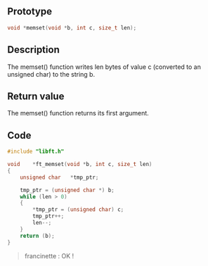 ## Prototype

```c
void *memset(void *b, int c, size_t len);
```

## Description

The memset() function writes len bytes of value c (converted to an unsigned char) to the string b.

## Return value

The memset() function returns its first argument.

## Code

```c
#include "libft.h"

void    *ft_memset(void *b, int c, size_t len)
{
    unsigned char   *tmp_ptr;

    tmp_ptr = (unsigned char *) b;
    while (len > 0)
    {
        *tmp_ptr = (unsigned char) c;
        tmp_ptr++;
        len--;
    }
    return (b);
}
```

> francinette : OK !